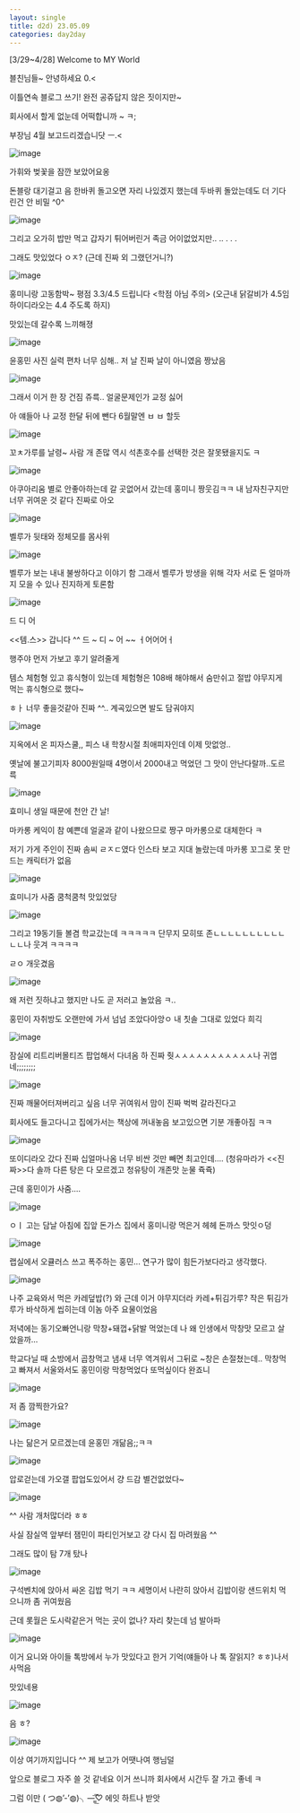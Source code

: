 ```yaml
---
layout: single
title: d2d) 23.05.09
categories: day2day
---
```


[3/29~4/28] Welcome to MY World

블친님들~ 안녕하세요 0.<

이틀연속 블로그 쓰기! 완전 공쥬답지 않은 짓이지만~

회사에서 할게 없눈데 어떡합니까 ~ ㅋ;

부장님 4월 보고드리겠습니닷 ㅡ.<

![image](https://user-images.githubusercontent.com/52832956/236975359-17355188-fd17-45e6-bfc0-079143ac8451.png)

가휘와 벚꽃을 잠깐 보았어요옹

돈블랑 대기걸고 음 한바퀴 돌고오면 자리 나있겠지 했는데 두바퀴 돌았는데도 더 기다린건 안 비밀 ^0^

![image](https://user-images.githubusercontent.com/52832956/236975478-6ef4bb53-0dc6-4a2a-b974-3cf475c2fac4.png)

그리고 오가히 밥만 먹고 갑자기 튀어버린거 족금 어이없었지만.. .. . . .

그래도 맛있었다 ㅇㅈ? (근데 진짜 외 그랬던거니?)

![image](https://user-images.githubusercontent.com/52832956/236975590-ba6f6911-2efe-4ce5-9a0b-e6422f777c68.png)

홍미니랑 고동함박~ 평점 3.3/4.5 드립니다 <학점 아님 주의> (오근내 닭갈비가 4.5임 하이디라오는 4.4 주도록 하지)

맛있는데 갈수록 느끼해졍

![image](https://user-images.githubusercontent.com/52832956/236975771-d9d0d85c-c30e-47ac-8701-63cd8704d47a.png)

윤홍민 사진 실력 편차 너무 심해.. 저 날 진짜 날이 아니였음 짱났음

![image](https://user-images.githubusercontent.com/52832956/236975872-b5c87a8e-316f-4178-bd0d-2aceb6d1df09.png)

그래서 이거 한 장 건짐 쥬륵.. 얼굴문제인가 교정 싫어

아 얘들아 나 교정 한달 뒤에 뺀다 6월말엔 ㅂ ㅂ 할듯

![image](https://user-images.githubusercontent.com/52832956/236975937-dd8f24b7-f070-4489-b1f0-143839203b3d.png)

꼬ㅊ가루를 날령~ 사람 개 존많 역시 석촌호수를 선택한 것은 잘못됐을지도 ㅋ

![image](https://user-images.githubusercontent.com/52832956/236975956-7a87dedf-44c6-461f-a6dc-8acb739c6593.png)

아쿠아리움 별로 안좋아하는데 갈 곳없어서 갔는데 홍미니 짱웃김ㅋㅋ 내 남자친구지만 너무 귀여운 것 같다 진짜로 아오

![image](https://user-images.githubusercontent.com/52832956/236975999-c09334d7-06c0-4dd9-b335-520db9855edb.png)

벨루가 뒷태와 정체모를 몸사위

![image](https://user-images.githubusercontent.com/52832956/236976214-28b533e0-746e-47a2-a0c6-5154caa2ef75.png)

벨루가 보는 내내 불쌍하다고 이야기 함 그래서 벨루가 방생을 위해 각자 서로 돈 얼마까지 모을 수 있나 진지하게 토론함

![image](https://user-images.githubusercontent.com/52832956/236976451-6aa71ecd-b231-4de7-b550-1c1a7936b43d.png)

드 디 어

<<템.스>> 갑니다 ^^ 드 ~ 디 ~ 어 ~~ ㅓ어어어ㅓ

행주야 먼저 가보고 후기 알려줄게

템스 체험형 있고 휴식형이 있는데 체험형은 108배 해야해서 숨만쉬고 절밥 야무지게 먹는 휴식형으로 했다~

ㅎㅏ 너무 좋을것같아 진짜 ^^.. 계곡있으면 발도 담궈야지

![image](https://user-images.githubusercontent.com/52832956/236976686-d1defce2-f734-4036-8b00-c96e5f1fedf1.png)

지옥에서 온 피자스쿨,, 피스 내 학창시절 최애피자인데 이제 맛없엉.. 

옛날에 불고기피자 8000원일때 4명이서 2000내고 먹었던 그 맛이 안난다랄까..도르륵

![image](https://user-images.githubusercontent.com/52832956/236976783-70d597c6-76f3-46f0-b194-81d31d7313c5.png)

효미니 생일 때문에 천안 간 날!

마카롱 케익이 참 예쁜데 얼굴과 같이 나왔으므로 짱구 마카롱으로 대체한다 ㅋ

저기 가게 주인이 진짜 솜씨 ㄹㅈㄷ였다 인스타 보고 지대 놀랐는데 마카롱 꼬그로 못 만드는 캐릭터가 없음

![image](https://user-images.githubusercontent.com/52832956/236976912-b622437d-6d54-40ae-8f5a-4fd7c5526acc.png)

효미니가 사줌 쿰척쿰척 맛있었당

![image](https://user-images.githubusercontent.com/52832956/236976954-e20f99fd-b1d3-4978-8c8f-da5c6825ccd9.png)

그리고 19동기들 볼겸 학교갔는데 ㅋㅋㅋㅋㅋ 단무지 모히또 존ㄴㄴㄴㄴㄴㄴㄴㄴㄴㄴㄴㄴ나 웃겨 ㅋㅋㅋㅋ

ㄹㅇ 개웃겼음

![image](https://user-images.githubusercontent.com/52832956/236977125-ef89660a-32b2-4842-ac9e-994341ac4954.png)

왜 저런 짓하냐고 했지만 나도 곧 저러고 놀았음 ㅋ..

홍민이 자취방도 오랜만에 가서 넘넘 조았다아앙ㅇ 내 칫솔 그대로 있었다 희긱

![image](https://user-images.githubusercontent.com/52832956/236977262-c87da455-3539-4e5c-8d24-bd2437856f4c.png)

잠실에 리트리버몰티즈 팝업해서 다녀옴 하 진짜 줫ㅅㅅㅅㅅㅅㅅㅅㅅㅅㅅㅅ나 귀엽네;;;;;;;;

![image](https://user-images.githubusercontent.com/52832956/236977308-759b02b3-7205-42ce-8032-ea7a311d45a5.png)

진짜 깨물어터져버리고 싶음 너무 귀여워서 맘이 진짜 벅벅 갈라진다고

회사에도 들고다니고 집에가서는 책상에 꺼내놓음 보고있으면 기분 개좋아짐 ㅋㅋ

![image](https://user-images.githubusercontent.com/52832956/236977410-93847f4b-96a5-4a8b-910f-934c2f8d61f7.png)

또이디라오 갔다 진짜 십얼마나옴 너무 비싼 것만 빼면 최고인데.... (청유마라가 <<진짜>>다 솔까 다른 탕은 다 모르겠고 청유탕이 개존맛 눈물 쥭쥭)

근데 홍민이가 사줌....

![image](https://user-images.githubusercontent.com/52832956/236977642-761feaa4-8fa7-4737-b8aa-bc67f489b069.png)

ㅇㅣ 고는 담날 아침에 집앞 돈가스 집에서 홍미니랑 먹은거 헤헤 돈까스 맛잇ㅇ덩

![image](https://user-images.githubusercontent.com/52832956/236977789-f6bbc2b1-6cff-4c35-8d01-754279b7319e.png)

랩실에서 오큘러스 쓰고 폭주하는 홍민... 연구가 많이 힘든가보다라고 생각했다.

![image](https://user-images.githubusercontent.com/52832956/236977868-0a52cb7d-5d32-4260-8544-412540c17ca3.png)

나주 교육와서 먹은 카레덮밥(?) 와 근데 이거 야무지더라 카레+튀김가루? 작은 튀김가루가 바삭하게 씹히는데 이놈 아주 요물이었음

저녁에는 동기오빠언니랑 막창+돼껍+닭발 먹었는데 나 왜 인생에서 막창맛 모르고 살았을까...

학교다닐 때 소방에서 곱창먹고 냄새 너무 역겨워서 그뒤로 ~창은 손절쳤는데.. 막창먹고 빠져서 서울와서도 홍민이랑 막창먹었다 또먹싶이다 완죠니

![image](https://user-images.githubusercontent.com/52832956/236978296-d6ae4c8f-4ddf-400b-adb1-9ec0b7082978.png)

저 좀 깜찍한가요?

![image](https://user-images.githubusercontent.com/52832956/236978328-d77f372a-8c6b-494b-bfac-f76b82ecc873.png)

나는 닮은거 모르겠는데 윤홍민 개닮음;;ㅋㅋ

![image](https://user-images.githubusercontent.com/52832956/236978366-3de406a8-626f-44e2-bded-a93ac23dab89.png)

압로걷는데 가오갤 팝업도있어서 걍 드감 별건없었다~

![image](https://user-images.githubusercontent.com/52832956/236978434-9619ef6a-e804-4e37-b980-8e5135d3240e.png)

^^ 사람 개처많더라 ㅎㅎ 

사실 잠실역 앞부터 잼민이 파티인거보고 걍 다시 집 마려웠음 ^^

그래도 많이 탐 7개 탔나

![image](https://user-images.githubusercontent.com/52832956/236978610-6a8b05f8-9309-4581-8498-97946059b14a.png)

구석벤치에 앉아서 싸온 김밥 먹기 ㅋㅋ 세명이서 나란히 앉아서 김밥이랑 샌드위치 먹으니까 좀 귀여웠음

근데 롯월은 도시락같은거 먹는 곳이 없나? 자리 찾는데 넘 발아파

![image](https://user-images.githubusercontent.com/52832956/236978787-19941bce-0dd4-430e-8a0f-53e8bf09d7d7.png)

이거 요니와 아이들 톡방에서 누가 맛있다고 한거 기억(얘들아 나 톡 잘읽지? ㅎㅎ)나서 사먹음

맛있네용

![image](https://user-images.githubusercontent.com/52832956/236978863-2fc16d9b-e96e-4ab0-9b22-0aaad0460831.png)

음 ㅎ?

![image](https://user-images.githubusercontent.com/52832956/236978884-5d644a18-a495-4b10-911f-0ad0684f7446.png)

이상 여기까지입니다 ^^ 제 보고가 어땟나여 행님덜

앞으로 블로그 자주 쓸 것 같네요 이거 쓰니까 회사에서 시간두 잘 가고 좋네 ㅋ

그럼 이만 ( つ◍’-’◍)╮—̳͟͞͞♡ 에잇 하트나 받앗 
